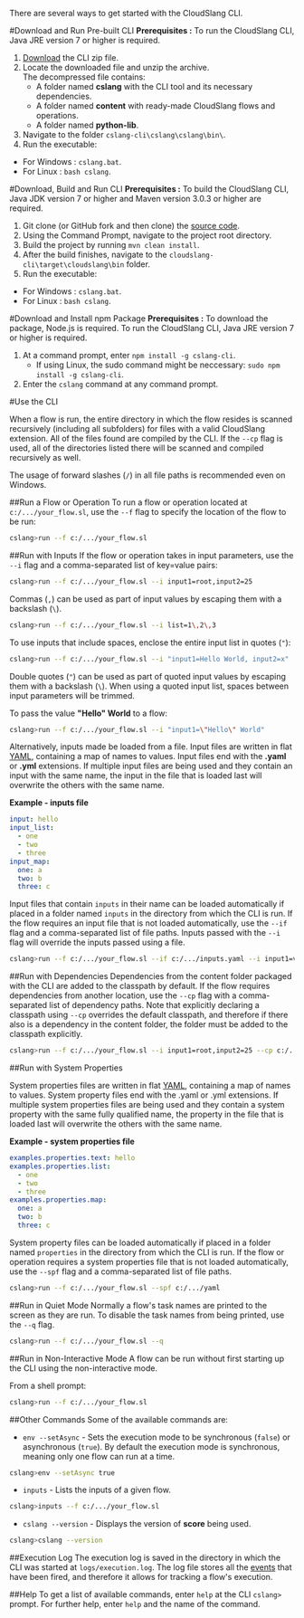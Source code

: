 There are several ways to get started with the CloudSlang CLI. 

#Download and Run Pre-built CLI
**Prerequisites :** To run the CloudSlang CLI, Java JRE version 7 or higher is required.

1. [Download](http://cloudslang.io/download) the CLI zip file. 
2. Locate the downloaded file and unzip the archive.  
    The decompressed file contains:
    + A folder named **cslang** with the CLI tool and its necessary dependencies.
    + A folder named **content** with ready-made CloudSlang flows and operations.
    + A folder named **python-lib**.
3. Navigate to the folder `cslang-cli\cslang\cslang\bin\`.
4. Run the executable:
  - For Windows : `cslang.bat`.
  - For Linux : `bash cslang`.

#Download, Build and Run CLI
**Prerequisites :** To build the CloudSlang CLI, Java JDK version 7 or higher and Maven version 3.0.3 or higher are required.

1. Git clone (or GitHub fork and then clone) the [source code](https://github.com/cloudslang/cloudslang).
2. Using the Command Prompt, navigate to the project root directory.
3. Build the project by running `mvn clean install`.
4. After the build finishes, navigate to the `cloudslang-cli\target\cloudslang\bin` folder.
5. Run the executable:
  - For Windows : `cslang.bat`.
  - For Linux : `bash cslang`.

#Download and Install npm Package
**Prerequisites :** To download the package, Node.js is required. To run the CloudSlang CLI, Java JRE version 7 or higher is required.

1. At a command prompt, enter `npm install -g cslang-cli`.
	+ If using Linux, the sudo command might be neccessary: `sudo npm install -g cslang-cli`. 
2. Enter the `cslang` command at any command prompt.

#Use the CLI

When a flow is run, the entire directory in which the flow resides is scanned recursively (including all subfolders) for files with a valid CloudSlang extension. All of the files found are compiled by the CLI. If the `--cp` flag is used, all of the directories listed there will be scanned and compiled recursively as well. 

The usage of forward slashes (`/`) in all file paths is recommended even on Windows.

##Run a Flow or Operation
To run a flow or operation located at `c:/.../your_flow.sl`, use the `--f` flag to specify the location of the flow to be run:
```bash
cslang>run --f c:/.../your_flow.sl
```

##Run with Inputs
If the flow or operation takes in input parameters, use the `--i` flag and a comma-separated list of key=value pairs:
```bash
cslang>run --f c:/.../your_flow.sl --i input1=root,input2=25
```
Commas (`,`) can be used as part of input values by escaping them with a backslash (`\`).

```bash
cslang>run --f c:/.../your_flow.sl --i list=1\,2\,3
```

To use inputs that include spaces, enclose the entire input list in quotes (`"`):
```bash
cslang>run --f c:/.../your_flow.sl --i "input1=Hello World, input2=x"
```

Double quotes (`"`) can be used as part of quoted input values by escaping them with a backslash (`\`). When using a quoted input list, spaces between input parameters will be trimmed.

To pass the value **"Hello" World** to a flow:
```bash
cslang>run --f c:/.../your_flow.sl --i "input1=\"Hello\" World"
```

Alternatively, inputs made be loaded from a file. Input files are written in flat [YAML](http://www.yaml.org), containing a map of names to values. Input files end with the **.yaml**  or **.yml** extensions. If multiple input files are being used and they contain an input with the same name, the input in the file that is loaded last will overwrite the others with the same name. 

**Example - inputs file**

```yaml
input: hello
input_list:
  - one
  - two
  - three
input_map:
  one: a
  two: b
  three: c
``` 

Input files that contain `inputs` in their name can be loaded automatically if placed in a folder named `inputs` in the directory from which the CLI is run. If the flow requires an input file that is not loaded automatically, use the `--if` flag and a comma-separated list of file paths. Inputs passed with the `--i` flag will override the inputs passed using a file. 

```bash
cslang>run --f c:/.../your_flow.sl --if c:/.../inputs.yaml --i input1=value1
```

##Run with Dependencies 
Dependencies from the content folder packaged with the CLI are added to the classpath by default. If the flow requires dependencies from another location, use the `--cp` flag with a comma-separated list of dependency paths. Note that explicitly declaring a classpath using `--cp` overrides the default classpath, and therefore if there also is a dependency in the content folder, the folder must be added to the classpath explicitly.

```bash
cslang>run --f c:/.../your_flow.sl --i input1=root,input2=25 --cp c:/.../yaml
```

##Run with System Properties

System properties files are written in flat [YAML](http://www.yaml.org), containing a map of names to values. System property files end with the .yaml  or .yml extensions. If multiple system properties files are being used and they contain a system property with the same fully qualified name, the property in the file that is loaded last will overwrite the others with the same name. 

**Example - system properties file**

```yaml
examples.properties.text: hello
examples.properties.list:
  - one
  - two
  - three
examples.properties.map:
  one: a
  two: b
  three: c
``` 

System property files can be loaded automatically if placed in a folder named `properties` in the directory from which the CLI is run. If the flow or operation requires a system properties file that is not loaded automatically, use the `--spf` flag and a comma-separated list of file paths. 

```bash
cslang>run --f c:/.../your_flow.sl --spf c:/.../yaml
```

##Run in Quiet Mode
Normally a flow's task names are printed to the screen as they are run. To disable the task names from being printed, use the `--q` flag.

```bash
cslang>run --f c:/.../your_flow.sl --q
```

##Run in Non-Interactive Mode
A flow can be run without first starting up the CLI using the non-interactive mode. 

From a shell prompt:
```bash
cslang>run --f c:/.../your_flow.sl
```

##Other Commands
Some of the available commands are:

+ `env --setAsync` - Sets the execution mode to be synchronous (`false`) or asynchronous (`true`). By default the execution mode is synchronous, meaning only one flow can run at a time. 

```bash
cslang>env --setAsync true
```

+ `inputs` - Lists the inputs of a given flow.

```bash
cslang>inputs --f c:/.../your_flow.sl
```

+ `cslang --version` - Displays the version of **score** being used.

```bash
cslang>cslang --version
```

##Execution Log
The execution log is saved in the directory in which the CLI was started at `logs/execution.log`. The log file stores all the [events](developer_cloudslang#slang-events) that have been fired, and therefore it allows for tracking a flow's execution.

##Help
To get a list of available commands, enter `help` at the CLI `cslang>` prompt. For further help, enter `help` and the name of the command.
